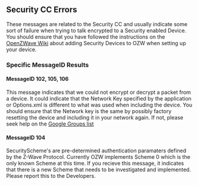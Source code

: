 ## Security CC Errors

These messages are related to the Security CC and usually indicate some sort of failure when trying to talk encrypted to a Security enabled Device. You should ensure that you have followed the instructions on the [OpenZWave Wiki](http://code.google.com/p/open-zwave/wiki/Adding_Security_Devices_to_OZW) about adding Security Devices to OZW when setting up your device. 

### Specific MessageID Results

#### MessageID 102, 105, 106

This message indicates that we could not encrypt or decrypt a packet from a device. It could indicate that the Network Key specified by the application or Options.xml is different to what was used when including the device. You should ensure that the Network key is the same by possibly factory resetting the device and including it in your network again. If not, please seek help on the [Google Groups list][1]

#### MessageID 104

SecurityScheme's are pre-determined authentication paramaters defined by the Z-Wave Protocol. Currently OZW implements Scheme 0 which is the only known Scheme at this time. If you recieve this message, it indicates that there is a new Scheme that needs to be investigated and implemented. Please report this to the Developers. 


[1]: https://groups.google.com/forum/#!forum/openzwave "OpenZWave Google Groups"
